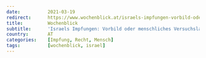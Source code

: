 ```yaml
---
date:          2021-03-19
redirect:      https://www.wochenblick.at/israels-impfungen-vorbild-oder-menschliches-versuchslabor/
title:         Wochenblick
subtitle:      'Israels Impfungen: Vorbild oder menschliches Versuchslabor?'
country:       AT
categories:    [Impfung, Recht, Mensch]
tags:          [wochenblick, israel]
---
```

